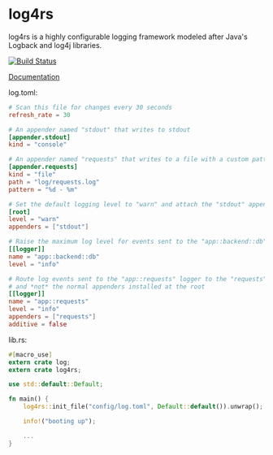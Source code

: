 # log4rs

log4rs is a highly configurable logging framework modeled after Java's
Logback and log4j libraries.

[![Build Status](https://travis-ci.org/sfackler/log4rs.svg?branch=master)](https://travis-ci.org/sfackler/log4rs)

[Documentation](https://sfackler.github.io/log4rs/doc/v0.3.3/log4rs)

log.toml:
```toml
# Scan this file for changes every 30 seconds
refresh_rate = 30

# An appender named "stdout" that writes to stdout
[appender.stdout]
kind = "console"

# An appender named "requests" that writes to a file with a custom pattern
[appender.requests]
kind = "file"
path = "log/requests.log"
pattern = "%d - %m"

# Set the default logging level to "warn" and attach the "stdout" appender to the root
[root]
level = "warn"
appenders = ["stdout"]

# Raise the maximum log level for events sent to the "app::backend::db" logger to "info"
[[logger]]
name = "app::backend::db"
level = "info"

# Route log events sent to the "app::requests" logger to the "requests" appender,
# and *not* the normal appenders installed at the root
[[logger]]
name = "app::requests"
level = "info"
appenders = ["requests"]
additive = false
```

lib.rs:
```rust
#[macro_use]
extern crate log;
extern crate log4rs;

use std::default::Default;

fn main() {
    log4rs::init_file("config/log.toml", Default::default()).unwrap();

    info!("booting up");

    ...
}
```
